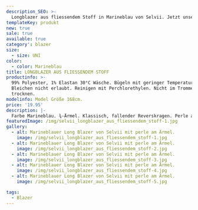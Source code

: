 ```yaml
---
description_SEO: >-
  Longblazer aus fliessendem Stoff in Marineblau von Selvii. Jetzt unsere neue Blazer Kollektion shoppen
templateKey: produkt
new: true
sale: true
available: true
category': blazer
size:
  - size: UNI
color:
  - color: Marineblau
title: LONGBLAZER AUS FLIESSENDEM STOFF
productinfo: >-
  99% Polyester, 1% Elastan 30°C Wäsche. Bügeln mit geringer Temperatur.
  Bleichen nicht erlaubt. Reinigen mit Perchlorethylen. Nicht im Trommeltrockner
  trocknen.
modelinfo: Model Größe 168cm.
price: '19.95'
description: |-
  Farbe Marineblau. ¾-Ärmel. Klassisch, fallender Reverskragen. Perle am Ärmel. Vordere Scheintaschen.
featuredImage: /img/selvii_longblazer_aus_fliessendem_stoff-1.jpg
gallery:
  - alt: Marineblauer Long Blazer von Selvii mit perle am Ärmel.
    image: /img/selvii_longblazer_aus_fliessendem_stoff-1.jpg
  - alt: Marineblauer Long Blazer von Selvii mit perle am Ärmel.
    image: /img/selvii_longblazer_aus_fliessendem_stoff-2.jpg
  - alt: Marineblauer Long Blazer von Selvii mit perle am Ärmel.
    image: /img/selvii_longblazer_aus_fliessendem_stoff-3.jpg
  - alt: Marineblauer Long Blazer von Selvii mit perle am Ärmel.
    image: /img/selvii_longblazer_aus_fliessendem_stoff-4.jpg
  - alt: Marineblauer Long Blazer von Selvii mit perle am Ärmel.
    image: /img/selvii_longblazer_aus_fliessendem_stoff-5.jpg

tags:
  - Blazer
---
```


